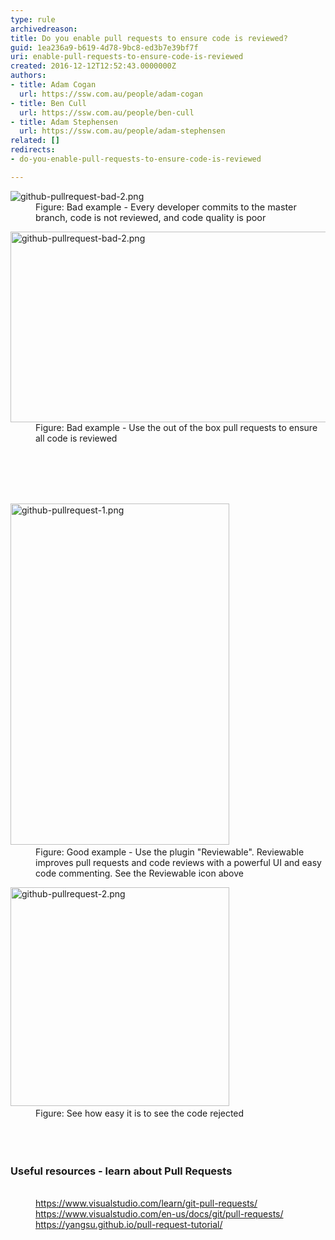 ```yaml
---
type: rule
archivedreason: 
title: Do you enable pull requests to ensure code is reviewed?
guid: 1ea236a9-b619-4d78-9bc8-ed3b7e39bf7f
uri: enable-pull-requests-to-ensure-code-is-reviewed
created: 2016-12-12T12:52:43.0000000Z
authors:
- title: Adam Cogan
  url: https://ssw.com.au/people/adam-cogan
- title: Ben Cull
  url: https://ssw.com.au/people/ben-cull
- title: Adam Stephensen
  url: https://ssw.com.au/people/adam-stephensen
related: []
redirects:
- do-you-enable-pull-requests-to-ensure-code-is-reviewed

---
```



<dl class="badImage"><dt><img src="/PublishingImages/github-pullrequest-bad-2.png" alt="github-pullrequest-bad-2.png" /><br></dt><dd>Figure&#58;&#160;<span style="background-color&#58;transparent;font-size&#58;0.9rem;">Bad example - Every developer commits to the master branch, code is not reviewed, and code quality is poor</span></dd></dl><dl class="badImage"><dt><img src="/PublishingImages/github-pullrequest-bad.png" alt="github-pullrequest-bad-2.png" style="width&#58;585px;height&#58;305px;" /><br></dt><dd>Figure&#58; Bad example - Use the out of the box pull requests to ensure all code is reviewed</dd></dl> <br>
<br><excerpt class='endintro'></excerpt><br>
<dl class="goodImage">​
   <dt>​​<img src="/PublishingImages/github-pullrequest-1.png" alt="github-pullrequest-1.png" style="width&#58;350px;height&#58;546px;" /><br></dt><dd>Figure&#58; Good example - Use the plugin &quot;Reviewable&quot;. Reviewable improves pull requests and code reviews with a powerful UI and easy code commenting. ​See the Reviewable icon above </dd></dl><dl class="image"><dt>​​<img src="/PublishingImages/github-pullrequest-2.png" alt="github-pullrequest-2.png" style="width&#58;350px;" /><br></dt><dd>Figure&#58; See how easy it is to see the code rejected​<br></dd><dd><br></dd><dd><br></dd><dd><br></dd><h3 class="ssw15-rteElement-H3">Useful resources - learn&#160;about Pull Requests<br></h3><dd><br></dd><dd><a href="https&#58;//www.visualstudio.com/learn/git-pull-requests/">https&#58;//www.visualstudio.com/learn/git-pull-requests/</a><br></dd><dd><a href="https&#58;//www.visualstudio.com/en-us/docs/git/pull-requests/">https&#58;//www.visualstudio.com/en-us/docs/git/pull-requests/</a><br><a href="https&#58;//yangsu.github.io/pull-request-tutorial/">https&#58;//yangsu.github.io/pull-request-tutorial/​</a><br></dd></dl>&#160;​<br>


